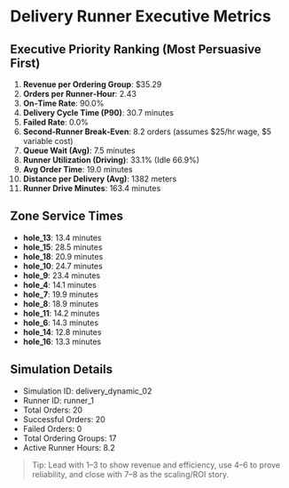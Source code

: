 # Delivery Runner Executive Metrics

## Executive Priority Ranking (Most Persuasive First)
1. **Revenue per Ordering Group**: $35.29
2. **Orders per Runner‑Hour**: 2.43
3. **On‑Time Rate**: 90.0%
4. **Delivery Cycle Time (P90)**: 30.7 minutes
5. **Failed Rate**: 0.0%
6. **Second‑Runner Break‑Even**: 8.2 orders (assumes $25/hr wage, $5 variable cost)
7. **Queue Wait (Avg)**: 7.5 minutes
8. **Runner Utilization (Driving)**: 33.1% (Idle 66.9%)
9. **Avg Order Time**: 19.0 minutes
10. **Distance per Delivery (Avg)**: 1382 meters
11. **Runner Drive Minutes**: 163.4 minutes

## Zone Service Times
- **hole_13**: 13.4 minutes
- **hole_15**: 28.5 minutes
- **hole_18**: 20.9 minutes
- **hole_10**: 24.7 minutes
- **hole_9**: 23.4 minutes
- **hole_4**: 14.1 minutes
- **hole_7**: 19.9 minutes
- **hole_8**: 18.9 minutes
- **hole_11**: 14.2 minutes
- **hole_6**: 14.3 minutes
- **hole_14**: 12.8 minutes
- **hole_16**: 13.3 minutes


## Simulation Details
- Simulation ID: delivery_dynamic_02
- Runner ID: runner_1
- Total Orders: 20
- Successful Orders: 20
- Failed Orders: 0
- Total Ordering Groups: 17
- Active Runner Hours: 8.2

> Tip: Lead with 1–3 to show revenue and efficiency, use 4–6 to prove reliability, and close with 7–8 as the scaling/ROI story.
